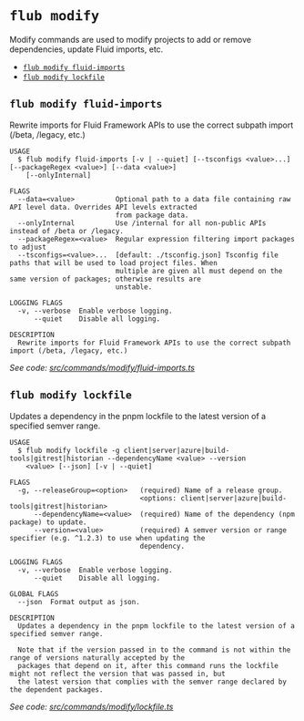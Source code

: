 `flub modify`
=============

Modify commands are used to modify projects to add or remove dependencies, update Fluid imports, etc.

* [`flub modify fluid-imports`](#flub-modify-fluid-imports)
* [`flub modify lockfile`](#flub-modify-lockfile)

## `flub modify fluid-imports`

Rewrite imports for Fluid Framework APIs to use the correct subpath import (/beta, /legacy, etc.)

```
USAGE
  $ flub modify fluid-imports [-v | --quiet] [--tsconfigs <value>...] [--packageRegex <value>] [--data <value>]
    [--onlyInternal]

FLAGS
  --data=<value>          Optional path to a data file containing raw API level data. Overrides API levels extracted
                          from package data.
  --onlyInternal          Use /internal for all non-public APIs instead of /beta or /legacy.
  --packageRegex=<value>  Regular expression filtering import packages to adjust
  --tsconfigs=<value>...  [default: ./tsconfig.json] Tsconfig file paths that will be used to load project files. When
                          multiple are given all must depend on the same version of packages; otherwise results are
                          unstable.

LOGGING FLAGS
  -v, --verbose  Enable verbose logging.
      --quiet    Disable all logging.

DESCRIPTION
  Rewrite imports for Fluid Framework APIs to use the correct subpath import (/beta, /legacy, etc.)
```

_See code: [src/commands/modify/fluid-imports.ts](https://github.com/microsoft/FluidFramework/blob/main/build-tools/packages/build-cli/src/commands/modify/fluid-imports.ts)_

## `flub modify lockfile`

Updates a dependency in the pnpm lockfile to the latest version of a specified semver range.

```
USAGE
  $ flub modify lockfile -g client|server|azure|build-tools|gitrest|historian --dependencyName <value> --version
    <value> [--json] [-v | --quiet]

FLAGS
  -g, --releaseGroup=<option>   (required) Name of a release group.
                                <options: client|server|azure|build-tools|gitrest|historian>
      --dependencyName=<value>  (required) Name of the dependency (npm package) to update.
      --version=<value>         (required) A semver version or range specifier (e.g. ^1.2.3) to use when updating the
                                dependency.

LOGGING FLAGS
  -v, --verbose  Enable verbose logging.
      --quiet    Disable all logging.

GLOBAL FLAGS
  --json  Format output as json.

DESCRIPTION
  Updates a dependency in the pnpm lockfile to the latest version of a specified semver range.

  Note that if the version passed in to the command is not within the range of versions naturally accepted by the
  packages that depend on it, after this command runs the lockfile might not reflect the version that was passed in, but
  the latest version that complies with the semver range declared by the dependent packages.
```

_See code: [src/commands/modify/lockfile.ts](https://github.com/microsoft/FluidFramework/blob/main/build-tools/packages/build-cli/src/commands/modify/lockfile.ts)_
